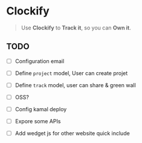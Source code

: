 # Clockify

> Use **Clockify** to **Track it**, so you can **Own it**.

## TODO

- [ ] Configuration email
- [ ] Define `project` model, User can create projet
- [ ] Define `track` model, user can share & green wall
- [ ] OSS?
- [ ] Config kamal deploy
- [ ] Expore some APIs
- [ ] Add wedget js for other website quick include


